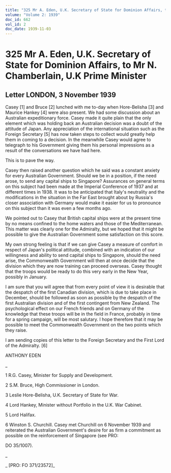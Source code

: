 ```yaml
---
title: "325 Mr A. Eden, U.K. Secretary of State for Dominion Affairs, to Mr N. Chamberlain, U.K Prime Minister"
volume: "Volume 2: 1939"
doc_id: 662
vol_id: 2
doc_date: 1939-11-03
---
```


# 325 Mr A. Eden, U.K. Secretary of State for Dominion Affairs, to Mr N. Chamberlain, U.K Prime Minister

## Letter LONDON, 3 November 1939

Casey [1] and Bruce [2] lunched with me to-day when Hore-Belisha [3] and Maurice Hankey [4] were also present. We had some discussion about an Australian expeditionary force. Casey made it quite plain that the only element which was holding back an Australian decision was a doubt of the attitude of Japan. Any appreciation of the international situation such as the Foreign Secretary [5] has now taken steps to collect would greatly help them in coming to a decision. In the meanwhile Casey would agree to telegraph to his Government giving them his personal impressions as a result of the conversations we have had here.

This is to pave the way.

Casey then raised another question which he said was a constant anxiety for every Australian Government. Should we be in a position, if the need arose, to send any capital ships to Singapore? Assurances on general terms on this subject had been made at the Imperial Conference of 1937 and at different times in 1938. It was to be anticipated that Italy's neutrality and the modifications in the situation in the Far East brought about by Russia's closer association with Germany would make it easier for us to pronounce on this subject than it was even a few months ago.

We pointed out to Casey that British capital ships were at the present time by no means confined to the home waters and those of the Mediterranean. This matter was clearly one for the Admiralty, but we hoped that it might be possible to give the Australian Government some satisfaction on this score.

My own strong feeling is that if we can give Casey a measure of comfort in respect of Japan's political attitude, combined with an indication of our willingness and ability to send capital ships to Singapore, should the need arise, the Commonwealth Government will then at once decide that the division which they are now training can proceed overseas. Casey thought that the troops would be ready to do this very early in the New Year, possibly in January.

I am sure that you will agree that from every point of view it is desirable that the despatch of the first Canadian division, which is due to take place in December, should be followed as soon as possible by the despatch of the first Australian division and of the first contingent from New Zealand. The psychological effect on our French friends and on Germany of the knowledge that these troops will be in the field in France, probably in time for a spring campaign, will be most salutary. I hope therefore that it may be possible to meet the Commonwealth Government on the two points which they raise.

I am sending copies of this letter to the Foreign Secretary and the First Lord of the Admiralty. [6]

ANTHONY EDEN

_

1 R.G. Casey, Minister for Supply and Development.

2 S.M. Bruce, High Commissioner in London.

3 Leslie Hore-Belisha, U.K. Secretary of State for War.

4 Lord Hankey, Minister without Portfolio in the U.K. War Cabinet.

5 Lord Halifax.

6 Winston S. Churchill. Casey met Churchill on 6 November 1939 and reiterated the Australian Government's desire for as firm a commitment as possible on the reinforcement of Singapore (see PRO:

DO 35/1007).

_

_ [PRO: FO 371/23572]_
